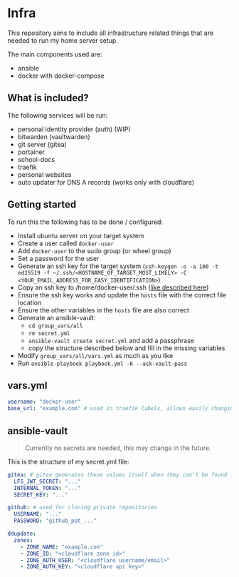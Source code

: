 # Infra

This repository aims to include all infrastructure related things that are needed to run my home server setup.

The main components used are:
- ansible
- docker with docker-compose


## What is included?

The following services will be run:
- personal identity provider (auth) (WIP)
- bitwarden (vaultwarden)
- git server (gitea)
- portainer
- school-docs
- traefik
- personal websites
- auto updater for DNS A records (works only with cloudflare)

## Getting started

To run this the following has to be done / configured:

- Install ubuntu server on your target system
- Create a user called `docker-user`
- Add `docker-user` to the sudo group (or wheel group)
- Set a password for the user
- Generate an ssh key for the target system (`ssh-keygen -o -a 100 -t ed25519 -f ~/.ssh/<HOSTNAME_OF_TARGET_MOST_LIKELY> -C <YOUR_EMAIL_ADDRESS_FOR_EASY_IDENTIFICATION>`)
- Copy an ssh key to /home/docker-user/.ssh ([like described here](https://developers.redhat.com/blog/2018/11/02/how-to-manually-copy-ssh-keys-rhel))
- Ensure the ssh key works and update the `hosts` file with the correct file location
- Ensure the other variables in the `hosts` file are also correct
- Generate an ansible-vault:
  - `cd group_vars/all`
  - `rm secret.yml`
  - `ansible-vault create secret.yml` and add a passphrase
  - copy the structure described below and fill in the missing variables
- Modify `group_vars/all/vars.yml` as much as you like
- Run `ansible-playbook playbook.yml -K --ask-vault-pass`

## vars.yml

```yaml
username: "docker-user"
base_url: "example.com" # used in traefik labels, allows easily changing the domain
```

## ansible-vault

> Currently no secrets are needed, this may change in the future.

This is the structure of my secret.yml file:

```yaml
gitea: # gitea generates these values itself when they can't be found in the config file; start gitea without them and extract them afterwards
  LFS_JWT_SECRET: "..."
  INTERNAL_TOKEN: "..."
  SECRET_KEY: "..."

github: # used for cloning private repositories
  USERNAME: "..."
  PASSWORD: "github_pat_..."

ddupdate:
  zones:
    - ZONE_NAME: "example.com"
    - ZONE_ID: "<cloudflare zone id>"
    - ZONE_AUTH_USER: "<cloudflare username/email>"
    - ZONE_AUTH_KEY: "<cloudflare api key>"
```
